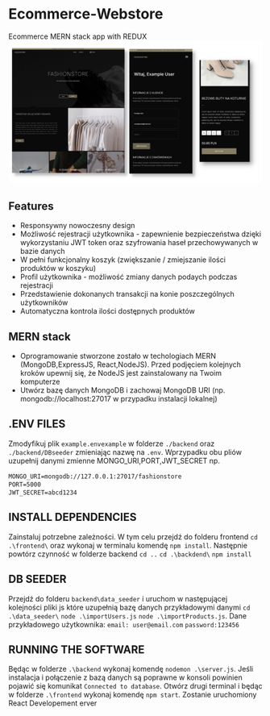 # Ecommerce-Webstore
Ecommerce MERN stack app with REDUX
<img src="./frontend/public/images/ecommerce-screen.png">

## Features

- Responsywny nowoczesny design
- Możliwość rejestracji użytkownika - zapewnienie bezpieczeństwa dzięki wykorzystaniu JWT token oraz szyfrowania haseł przechowywanych w bazie danych
- W pełni funkcjonalny koszyk (zwiększanie / zmiejszanie ilości produktów w koszyku)
- Profil użytkownika - możliwość zmiany danych podaych podczas rejestracji
- Przedstawienie dokonanych transakcji na konie poszczególnych użytkowników
- Automatyczna kontrola ilości dostępnych produktów

## MERN stack
 - Oprogramowanie stworzone zostało w techologiach MERN (MongoDB,ExpressJS, React,NodeJS). Przed podjęciem kolejnych kroków upewnij się, że NodeJS jest zainstalowany na Twoim komputerze
 - Utwórz bazę danych MongoDB i zachowaj MongoDB URI (np. mongodb://localhost:27017 w przypadku instalacji lokalnej)

## .ENV FILES
Zmodyfikuj plik `example.envexample` w folderze `./backend` oraz `./backend/DBseeder` zmieniając nazwę na `.env`. Wprzypadku obu pliów uzupełnij danymi zmienne MONGO_URI,PORT,JWT_SECRET np.
```
MONGO_URI=mongodb://127.0.0.1:27017/fashionstore
PORT=5000
JWT_SECRET=abcd1234
```


## INSTALL DEPENDENCIES
Zainstaluj potrzebne zależności. W tym celu przejdź do folderu frontend `cd .\frontend\` oraz wykonaj w terminalu komendę `npm install`. Następnie powtórz czynność w folderze backend `cd ..` `cd .\backdend\` `npm install`

## DB SEEDER
Przejdź do folderu `backend\data_seeder` i uruchom w następującej kolejności pliki js które uzupełnią bazę danych przykładowymi danymi `cd .\data_seeder\` `node .\importUsers.js` `node .\importProducts.js`.
Dane przykładowego użytkownika: `email: user@email.com` `password:123456`

## RUNNING THE SOFTWARE
Będąc w folderze `.\backend` wykonaj komendę `nodemon .\server.js`. Jeśli instalacja i połączenie z bazą danych są poprawne w konsoli powinien pojawić się komunikat `Connected to database`. Otwórz drugi terminal i będąc w folderze `.\frontend` wykonaj komendę `npm start`. Zostanie uruchomiony React Developement erver
